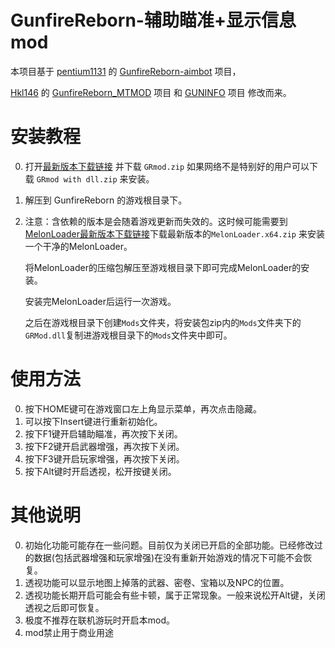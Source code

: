 # GunfireReborn-辅助瞄准+显示信息mod

本项目基于 [pentium1131](https://github.com/pentium1131) 的 [GunfireReborn-aimbot](https://github.com/pentium1131/GunfireReborn-aimbot) 项目，

[Hkl146](https://github.com/Hkl146) 的 [GunfireReborn_MTMOD](https://github.com/Hkl146/GunfireReborn_MTMOD) 项目 和 [GUNINFO](https://github.com/Hkl146/GUNINFO) 项目 修改而来。

# 安装教程

0. 打开[最新版本下载链接](https://github.com/zhang0281/GRMod/releases/latest) 并下载 ```GRmod.zip``` 如果网络不是特别好的用户可以下载 ```GRmod with dll.zip``` 来安装。
1. 解压到 GunfireReborn 的游戏根目录下。
2. 
    注意：含依赖的版本是会随着游戏更新而失效的。这时候可能需要到[MelonLoader最新版本下载链接](https://github.com/LavaGang/MelonLoader/releases/latest)下载最新版本的``` MelonLoader.x64.zip ``` 来安装一个干净的MelonLoader。
    
    将MelonLoader的压缩包解压至游戏根目录下即可完成MelonLoader的安装。

    安装完MelonLoader后运行一次游戏。
    
    之后在游戏根目录下创建```Mods```文件夹，将安装包zip内的```Mods```文件夹下的```GRMod.dll```复制进游戏根目录下的```Mods```文件夹中即可。

# 使用方法

0. 按下HOME键可在游戏窗口左上角显示菜单，再次点击隐藏。
1. 可以按下Insert键进行重新初始化。
2. 按下F1键开启辅助瞄准，再次按下关闭。
3. 按下F2键开启武器增强，再次按下关闭。
4. 按下F3键开启玩家增强，再次按下关闭。
5. 按下Alt键时开启透视，松开按键关闭。

# 其他说明

0. 初始化功能可能存在一些问题。目前仅为关闭已开启的全部功能。已经修改过的数据(包括武器增强和玩家增强)在没有重新开始游戏的情况下可能不会恢复。
1. 透视功能可以显示地图上掉落的武器、密卷、宝箱以及NPC的位置。
2. 透视功能长期开启可能会有些卡顿，属于正常现象。一般来说松开Alt键，关闭透视之后即可恢复。
3. 极度不推荐在联机游玩时开启本mod。
4. mod禁止用于商业用途
